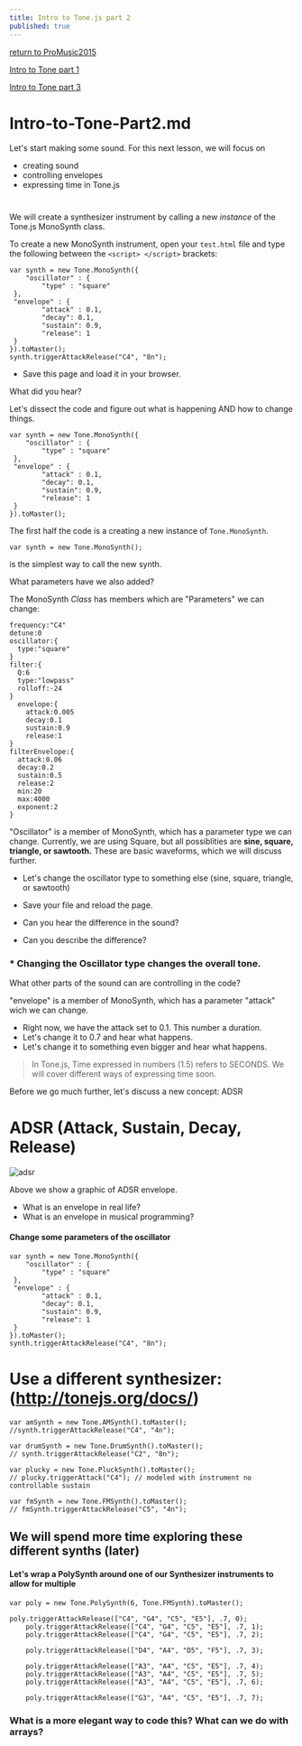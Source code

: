 ```yaml
---
title: Intro to Tone.js part 2
published: true
---
```




[return to ProMusic2015](/Programming-Music/ProMusic2015)

[Intro to Tone part 1](Intro-to-Tone-Part1)

[Intro to Tone part 3](Intro-to-Tone-Part3)

# Intro-to-Tone-Part2.md
Let's start making some sound. For this next lesson, we will focus on
- creating sound
- controlling envelopes
- expressing time in Tone.js

#  

We will create a synthesizer instrument by calling a new *instance* of the Tone.js MonoSynth class.

To create a new MonoSynth instrument, open your `test.html` file and type the following between the `<script> </script>` brackets:

    var synth = new Tone.MonoSynth({
        "oscillator" : {
            "type" : "square"
     },
     "envelope" : {
            "attack" : 0.1,
            "decay": 0.1,
            "sustain": 0.9,
            "release": 1
     }
    }).toMaster();
    synth.triggerAttackRelease("C4", "8n");

- Save this page and load it in your browser.

What did you hear?


Let's dissect the code and figure out what is happening AND how to change things.

    var synth = new Tone.MonoSynth({
        "oscillator" : {
            "type" : "square"
     },
     "envelope" : {
            "attack" : 0.1,
            "decay": 0.1,
            "sustain": 0.9,
            "release": 1
     }
    }).toMaster();

The first half the code is a creating a new instance of ```Tone.MonoSynth```.

    var synth = new Tone.MonoSynth();


is the simplest way to call the new synth.

What parameters have we also added?

The MonoSynth *Class* has members which are "Parameters" we can change:

    frequency:"C4"
    detune:0
    oscillator:{
      type:"square"
    }
    filter:{
      Q:6
      type:"lowpass"
      rolloff:-24
    }
      envelope:{
        attack:0.005
        decay:0.1
        sustain:0.9
        release:1
    }
    filterEnvelope:{
      attack:0.06
      decay:0.2
      sustain:0.5
      release:2
      min:20
      max:4000
      exponent:2
    }

"Oscillator" is a member of MonoSynth, which has a parameter type we can change. Currently, we are using Square, but all possiblities are **sine, square, triangle, or sawtooth.** These are basic waveforms, which we will discuss further.

- Let's change the oscillator type to something else (sine, square, triangle, or sawtooth)
- Save your file and reload the page.

- Can you hear the difference in the sound?
- Can you describe the difference?


### \* Changing the Oscillator type changes the overall tone.

What other parts of the sound can are controlling in the code?

"envelope" is a member of MonoSynth, which has a parameter "attack" wich we can change.

- Right now, we have the attack set to 0.1. This number a duration.
- Let's change it to 0.7 and hear what happens.
- Let's change it to something even bigger and hear what happens.

> In Tone.js, Time expressed in numbers (1.5) refers to SECONDS. We will cover different ways of expressing time soon.

Before we go much further, let's discuss a new concept: ADSR

# ADSR (Attack, Sustain, Decay, Release)

![adsr](https://upload.wikimedia.org/wikipedia/commons/e/ea/ADSR_parameter.svg "adsr_image")

Above we show a graphic of ADSR envelope.
- What is an envelope in real life?
- What is an envelope in musical programming?

#### Change some parameters of the oscillator


    var synth = new Tone.MonoSynth({
        "oscillator" : {
            "type" : "square"
     },
     "envelope" : {
            "attack" : 0.1,
            "decay": 0.1,
            "sustain": 0.9,
            "release": 1
     }
    }).toMaster();
    synth.triggerAttackRelease("C4", "8n");

# Use a different synthesizer: (http://tonejs.org/docs/)

    var amSynth = new Tone.AMSynth().toMaster();
    //synth.triggerAttackRelease("C4", "4n");
    
    var drumSynth = new Tone.DrumSynth().toMaster();
    // synth.triggerAttackRelease("C2", "8n");
    
    var plucky = new Tone.PluckSynth().toMaster();
    // plucky.triggerAttack("C4"); // modeled with instrument no controllable sustain
    
    var fmSynth = new Tone.FMSynth().toMaster();
    // fmSynth.triggerAttackRelease("C5", "4n");


## We will spend more time exploring these different synths (later)

#### Let's wrap a PolySynth around one of our Synthesizer instruments to allow for multiple


    var poly = new Tone.PolySynth(6, Tone.FMSynth).toMaster();

    poly.triggerAttackRelease(["C4", "G4", "C5", "E5"], .7, 0);
		poly.triggerAttackRelease(["C4", "G4", "C5", "E5"], .7, 1);
		poly.triggerAttackRelease(["C4", "G4", "C5", "E5"], .7, 2);

		poly.triggerAttackRelease(["D4", "A4", "D5", "F5"], .7, 3);

		poly.triggerAttackRelease(["A3", "A4", "C5", "E5"], .7, 4);
		poly.triggerAttackRelease(["A3", "A4", "C5", "E5"], .7, 5);
		poly.triggerAttackRelease(["A3", "A4", "C5", "E5"], .7, 6);

		poly.triggerAttackRelease(["G3", "A4", "C5", "E5"], .7, 7);



### What is a more elegant way to code this? What can we do with arrays?
